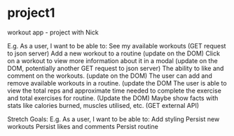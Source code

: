 # project1
workout app - project with Nick


E.g. As a user, I want to be able to:
See my available workouts (GET request to json server)
Add a new workout to a routine (update on the DOM)
Click on a workout to view more information about it in a modal (update on the DOM, potentially another GET request to json server)
The ability to like and comment on the workouts. (update on the DOM)
The user can add and remove available workouts in a routine. (update the DOM
The user is able to view the total reps and approximate time needed to complete the exercise and total exercises for routine. (Update the DOM)
Maybe show facts with stats like calories burned, muscles utilised, etc. (GET external API)

Stretch Goals:
E.g. As a user, I want to be able to:
Add styling
Persist new workouts
Persist likes and comments
Persist routine
